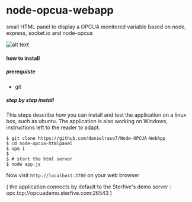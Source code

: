 node-opcua-webapp
====================

small HTML panel to display a OPCUA monitored variable based on node, express, socket.io  and node-opcua


![alt text](
https://raw.githubusercontent.com/node-opcua/node-opcua-htmlpanel/master/doc/image.png "...")


#### how to install

##### prerequiste 

*  git

##### step by step install 

This steps describe how you can install and test the application  on a linux box, such as ubuntu.
The application is also working on Windows, instructions left to the reader to adapt.


    $ git clone https://github.com/danielraso7/Node-OPCUA-WebApp
    $ cd node-opcua-htmlpanel
    $ npm i
    $
    $ # start the html server
    $ node app.js
    
Now visit  `http://localhost:3700` on your web browser
    
( the application connects by default to the Sterfive's demo server : opc.tcp://opcuademo.sterfive.com:26543 )
        
    
